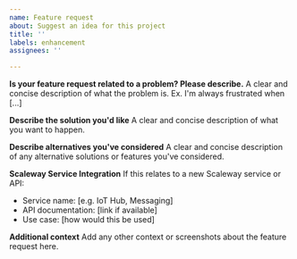```yaml
---
name: Feature request
about: Suggest an idea for this project
title: ''
labels: enhancement
assignees: ''

---
```


**Is your feature request related to a problem? Please describe.**
A clear and concise description of what the problem is. Ex. I'm always frustrated when [...]

**Describe the solution you'd like**
A clear and concise description of what you want to happen.

**Describe alternatives you've considered**
A clear and concise description of any alternative solutions or features you've considered.

**Scaleway Service Integration**
If this relates to a new Scaleway service or API:
- Service name: [e.g. IoT Hub, Messaging]
- API documentation: [link if available]
- Use case: [how would this be used]

**Additional context**
Add any other context or screenshots about the feature request here.
